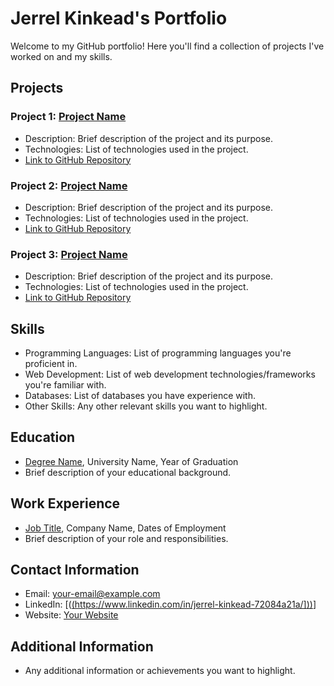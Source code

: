 # Jerrel Kinkead's Portfolio

Welcome to my GitHub portfolio! Here you'll find a collection of projects I've worked on and my skills.
## Projects

### Project 1: [Project Name](link-to-project)
- Description: Brief description of the project and its purpose.
- Technologies: List of technologies used in the project.
- [Link to GitHub Repository](link-to-repo)

### Project 2: [Project Name](link-to-project)
- Description: Brief description of the project and its purpose.
- Technologies: List of technologies used in the project.
- [Link to GitHub Repository](link-to-repo)

### Project 3: [Project Name](link-to-project)
- Description: Brief description of the project and its purpose.
- Technologies: List of technologies used in the project.
- [Link to GitHub Repository](link-to-repo)

## Skills

- Programming Languages: List of programming languages you're proficient in.
- Web Development: List of web development technologies/frameworks you're familiar with.
- Databases: List of databases you have experience with.
- Other Skills: Any other relevant skills you want to highlight.

## Education

- [Degree Name](link-to-degree), University Name, Year of Graduation
- Brief description of your educational background.

## Work Experience

- [Job Title](link-to-job), Company Name, Dates of Employment
- Brief description of your role and responsibilities.

## Contact Information

- Email: your-email@example.com
- LinkedIn: [([(https://www.linkedin.com/in/jerrel-kinkead-72084a21a/]))](https://www.linkedin.com/in/jerrel-kinkead-72084a21a/)]
- Website: [Your Website](link-to-website)

## Additional Information

- Any additional information or achievements you want to highlight.

